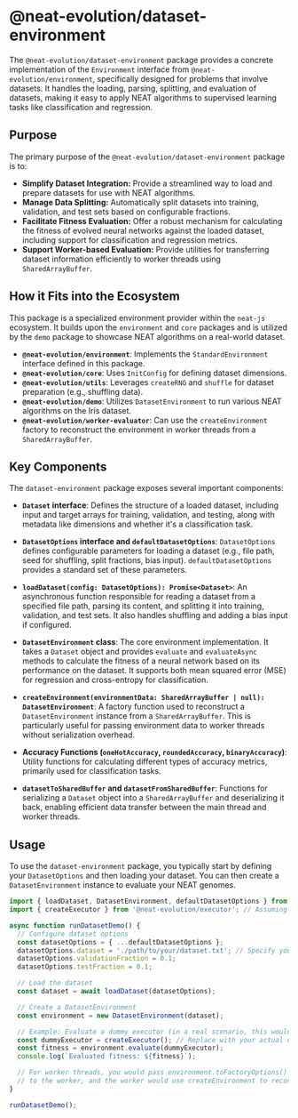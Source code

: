 # @neat-evolution/dataset-environment

The `@neat-evolution/dataset-environment` package provides a concrete implementation of the `Environment` interface from `@neat-evolution/environment`, specifically designed for problems that involve datasets. It handles the loading, parsing, splitting, and evaluation of datasets, making it easy to apply NEAT algorithms to supervised learning tasks like classification and regression.

## Purpose

The primary purpose of the `@neat-evolution/dataset-environment` package is to:

*   **Simplify Dataset Integration:** Provide a streamlined way to load and prepare datasets for use with NEAT algorithms.
*   **Manage Data Splitting:** Automatically split datasets into training, validation, and test sets based on configurable fractions.
*   **Facilitate Fitness Evaluation:** Offer a robust mechanism for calculating the fitness of evolved neural networks against the loaded dataset, including support for classification and regression metrics.
*   **Support Worker-based Evaluation:** Provide utilities for transferring dataset information efficiently to worker threads using `SharedArrayBuffer`.

## How it Fits into the Ecosystem

This package is a specialized environment provider within the `neat-js` ecosystem. It builds upon the `environment` and `core` packages and is utilized by the `demo` package to showcase NEAT algorithms on a real-world dataset.

*   **`@neat-evolution/environment`**: Implements the `StandardEnvironment` interface defined in this package.
*   **`@neat-evolution/core`**: Uses `InitConfig` for defining dataset dimensions.
*   **`@neat-evolution/utils`**: Leverages `createRNG` and `shuffle` for dataset preparation (e.g., shuffling data).
*   **`@neat-evolution/demo`**: Utilizes `DatasetEnvironment` to run various NEAT algorithms on the Iris dataset.
*   **`@neat-evolution/worker-evaluator`**: Can use the `createEnvironment` factory to reconstruct the environment in worker threads from a `SharedArrayBuffer`.

## Key Components

The `dataset-environment` package exposes several important components:

*   **`Dataset` interface**: 
    Defines the structure of a loaded dataset, including input and target arrays for training, validation, and testing, along with metadata like dimensions and whether it's a classification task.

*   **`DatasetOptions` interface and `defaultDatasetOptions`**: 
    `DatasetOptions` defines configurable parameters for loading a dataset (e.g., file path, seed for shuffling, split fractions, bias input). `defaultDatasetOptions` provides a standard set of these parameters.

*   **`loadDataset(config: DatasetOptions): Promise<Dataset>`**: 
    An asynchronous function responsible for reading a dataset from a specified file path, parsing its content, and splitting it into training, validation, and test sets. It also handles shuffling and adding a bias input if configured.

*   **`DatasetEnvironment` class**: 
    The core environment implementation. It takes a `Dataset` object and provides `evaluate` and `evaluateAsync` methods to calculate the fitness of a neural network based on its performance on the dataset. It supports both mean squared error (MSE) for regression and cross-entropy for classification.

*   **`createEnvironment(environmentData: SharedArrayBuffer | null): DatasetEnvironment`**: 
    A factory function used to reconstruct a `DatasetEnvironment` instance from a `SharedArrayBuffer`. This is particularly useful for passing environment data to worker threads without serialization overhead.

*   **Accuracy Functions (`oneHotAccuracy`, `roundedAccuracy`, `binaryAccuracy`)**: 
    Utility functions for calculating different types of accuracy metrics, primarily used for classification tasks.

*   **`datasetToSharedBuffer` and `datasetFromSharedBuffer`**: 
    Functions for serializing a `Dataset` object into a `SharedArrayBuffer` and deserializing it back, enabling efficient data transfer between the main thread and worker threads.

## Usage

To use the `dataset-environment` package, you typically start by defining your `DatasetOptions` and then loading your dataset. You can then create a `DatasetEnvironment` instance to evaluate your NEAT genomes.

```typescript
import { loadDataset, DatasetEnvironment, defaultDatasetOptions } from '@neat-evolution/dataset-environment';
import { createExecutor } from '@neat-evolution/executor'; // Assuming an executor is available

async function runDatasetDemo() {
  // Configure dataset options
  const datasetOptions = { ...defaultDatasetOptions };
  datasetOptions.dataset = './path/to/your/dataset.txt'; // Specify your dataset file
  datasetOptions.validationFraction = 0.1;
  datasetOptions.testFraction = 0.1;

  // Load the dataset
  const dataset = await loadDataset(datasetOptions);

  // Create a DatasetEnvironment
  const environment = new DatasetEnvironment(dataset);

  // Example: Evaluate a dummy executor (in a real scenario, this would be a NEAT genome's phenotype)
  const dummyExecutor = createExecutor(); // Replace with your actual executor
  const fitness = environment.evaluate(dummyExecutor);
  console.log(`Evaluated fitness: ${fitness}`);

  // For worker threads, you would pass environment.toFactoryOptions() (a SharedArrayBuffer)
  // to the worker, and the worker would use createEnvironment to reconstruct it.
}

runDatasetDemo();
```

